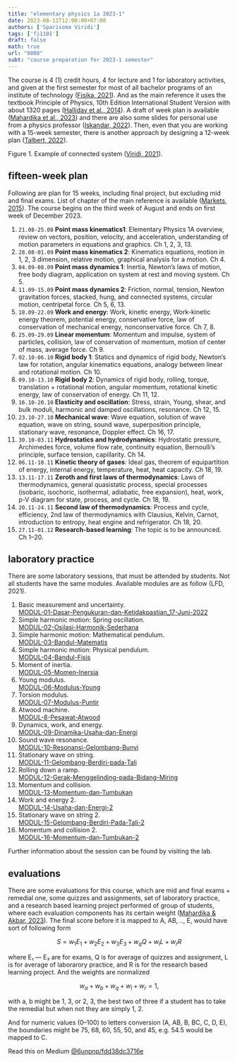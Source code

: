 ```yaml
---
title: "elementary physics 1a 2023-1"
date: 2023-08-11T12:00:00+07:00
authors: ['Sparisoma Viridi']
tags: ['fi1101']
draft: false
math: true
url: "0008"
subt: "course preparation for 2023-1 semester"
---
```

The course is 4 (1) credit hours, 4 for lecture and 1 for laboratory activities, and given at the first semester for most of all bachelor programs of an institute of technology ([Fisika, 2021](https://fi.itb.ac.id/kurikulum-dan-silabus-program-studi-sarjana-fisika/#:~:text=FI1101)). And as the main reference it uses the textbook Principle of Physics, 10th Edition International Student Version with about 1320 pages ([Halliday et al., 2014](https://www.wiley.com/en-ie/Principles+of+Physics%2C+10th+Edition+International+Student+Version-p-9781118413784)). A draft of week plan is available ([Mahardika et al., 2023](https://osf.io/guj9s)) and there are also some slides for personal use from a physics professor ([Iskandar, 2022](https://drive.google.com/drive/folders/1rT60qzkEOIakWDF1tT1ay_FVw-FhruAP)). Then, even that you are working with a 15-week semester, there is another approach by designing a 12-week plan ([Talbert, 2022](https://rtalbert.org/the-12-week-plan-for-building-courses/)).

Figure 1. Example of connected system ([Viridi, 2021](https://miro.medium.com/v2/resize:fit:1100/format:webp/1*W1jx6-M6FWy8-K6SCvMmVg.png)).


## fifteen-week plan
Following are plan for 15 weeks, including final project, but excluding mid and final exams. List of chapter of the main reference is available ([Markets, 2015](https://drive.google.com/file/d/1CxXlIynynKBhfuxm8fKq3oN2A0lqGI_x/view?usp=sharing)). The course begins on the third week of August and ends on first week of December 2023.

1. `21.08-25.08` **Point mass kinematics1**: Elementary Physics 1A overview, review on vectors, position, velocity, and acceleration, understanding of motion parameters in equations and graphics. Ch 1, 2, 3, 13.
2. `28.08-01.09` **Point mass kinematics 2**: Kinematics equations, motion in 1, 2, 3 dimension, relative motion, graphical analysis for a motion. Ch 4.
3. `04.09-08.09` **Point mass dynamics 1**: Inertia, Newton’s laws of motion, free body diagram, application on system at rest and moving system. Ch 5.
4. `11.09-15.09` **Point mass dynamics 2**: Friction, normal, tension, Newton gravitation forces, stacked, hung, and connected systems, circular motion, centripetal force. Ch 5, 6, 13.
5. `18.09-22.09` **Work and energy**: Work, kinetic energy, Work-kinetic energy theorem, potential energy, conservative force, law of conservation of mechanical energy, nonconservative force. Ch 7, 8.
6. `25.09-29.09` **Linear momentum**: Momentum and impulse, system of particles, collision, law of conservation of momentum, motion of center of mass, average force. Ch 9.
7. `02.10-06.10` **Rigid body 1**: Statics and dynamics of rigid body, Newton’s law for rotation, angular kinematics equations, analogy between linear and rotational motion. Ch 10.
8. `09.10-13.10` **Rigid body 2**: Dynamics of rigid body, rolling, torque, translation + rotational motion, angular momentum, rotational kinetic energy, law of conservation of energy. Ch 11, 12.
9. `16.10-20.10` **Elasticity and oscillation**: Stress, strain, Young, shear, and bulk moduli, harmonic and damped oscillations, resonance. Ch 12, 15.
10. `23.10-27.10` **Mechanical wave**: Wave equation, solution of wave equation, wave on string, sound wave, superposition principle, stationary wave, resonance, Doppler effect. Ch 16, 17.
11. `30.10-03.11` **Hydrostatics and hydrodynamics**: Hydrostatic pressure, Archimedes force, volume flow rate, continuity equation, Bernoulli’s principle, surface tension, capillarity. Ch 14.
12. `06.11-10.11` **Kinetic theory of gases**: Ideal gas, theorem of equipartition of energy, internal energy, temperature, heat, heat capacity. Ch 18, 19.
13. `13.11-17.11` **Zeroth and first laws of thermodynamics**: Laws of thermodynamics, general quasistatic process, special processes (isobaric, isochoric, isothermal, adiabatic, free expansion), heat, work, p-V diagram for state, process, and cycle. Ch 18, 19.
14. `20.11-24.11` **Second law of thermodynamics**: Process and cycle, efficiency, 2nd law of thermodynamics with Clausius, Kelvin, Carnot, introduction to entropy, heat engine and refrigerator. Ch 18, 20.
15. `27.11-01.12` **Research-based learning**: The topic is to be announced. Ch 1–20.


## laboratory practice
There are some laboratory sessions, that must be attended by students. Not all students have the same modules. Available modules are as follow (LFD, 2021).

1. Basic measurement and uncertainty. \
[MODUL-01-Dasar-Pengukuran-dan-Ketidakpastian_17-Juni-2022](https://lfd.itb.ac.id/wp-content/uploads/sites/278/2022/07/MODUL-01-Dasar-Pengukuran-dan-Ketidakpastian_17-Juni-2022.pdf)
2. Simple harmonic motion: Spring oscillation. \
[MODUL-02-Osilasi-Harmonik-Sederhana](https://lfd.itb.ac.id/wp-content/uploads/sites/278/2022/07/MODUL-02-Osilasi-Harmonik-Sederhana.pdf)
3. Simple harmonic motion: Mathematical pendulum. \
[MODUL-03-Bandul-Matematis](https://lfd.itb.ac.id/wp-content/uploads/sites/278/2022/07/MODUL-03-Bandul-Matematis.pdf)
4. Simple harmonic motion: Physical pendulum. \
[MODUL-04-Bandul-Fisis](https://lfd.itb.ac.id/wp-content/uploads/sites/278/2022/07/MODUL-04-Bandul-Fisis.pdf)
5. Moment of inertia. \
[MODUL-05-Momen-Inersia](https://lfd.itb.ac.id/wp-content/uploads/sites/278/2022/07/MODUL-05-Momen-Inersia.pdf)
6. Young modulus. \
[MODUL-06-Modulus-Young](https://lfd.itb.ac.id/wp-content/uploads/sites/278/2022/07/MODUL-06-Modulus-Young.pdf)
7. Torsion modulus. \
[MODUL-07-Modulus-Puntir](https://lfd.itb.ac.id/wp-content/uploads/sites/278/2022/07/MODUL-07-Modulus-Puntir.pdf)
8. Atwood machine. \
[MODUL-8-Pesawat-Atwood](https://lfd.itb.ac.id/wp-content/uploads/sites/278/2022/09/MODUL-8-Pesawat-Atwood.pdf)
9. Dynamics, work, and energy. \
[MODUL-09-Dinamika-Usaha-dan-Energi](https://lfd.itb.ac.id/wp-content/uploads/sites/278/2022/07/MODUL-09-Dinamika-Usaha-dan-Energi.pdf)
10. Sound wave resonance. \
[MODUL-10-Resonansi-Gelombang-Bunyi](https://lfd.itb.ac.id/wp-content/uploads/sites/278/2022/07/MODUL-10-Resonansi-Gelombang-Bunyi.pdf)
11. Stationary wave on string. \
[MODUL-11-Gelombang-Berdiri-pada-Tali](https://lfd.itb.ac.id/wp-content/uploads/sites/278/2022/07/MODUL-11-Gelombang-Berdiri-pada-Tali.pdf)
12. Rolling down a ramp. \
[MODUL-12-Gerak-Menggelinding-pada-Bidang-Miring](https://lfd.itb.ac.id/wp-content/uploads/sites/278/2022/07/MODUL-12-Gerak-Menggelinding-pada-Bidang-Miring.pdf)
13. Momentum and collision. \
[MODUL-13-Momentum-dan-Tumbukan](https://lfd.itb.ac.id/wp-content/uploads/sites/278/2022/07/MODUL-13-Momentum-dan-Tumbukan.pdf)
14. Work and energy 2. \
[MODUL-14-Usaha-dan-Energi-2](https://lfd.itb.ac.id/wp-content/uploads/sites/278/2022/07/MODUL-14-Usaha-dan-Energi-2.pdf)
15. Stationary wave on string 2. \
[MODUL-15-Gelombang-Berdiri-Pada-Tali-2](https://lfd.itb.ac.id/wp-content/uploads/sites/278/2022/07/MODUL-15-Gelombang-Berdiri-Pada-Tali-2.pdf)
16. Momentum and collision 2. \
[MODUL-16-Momentum-dan-Tumbukan-2](https://lfd.itb.ac.id/wp-content/uploads/sites/278/2022/07/MODUL-16-Momentum-dan-Tumbukan-2.pdf)

Further information about the session can be found by visiting the lab.


## evaluations
There are some evaluations for this course, which are mid and final exams + remedial one, some quizzes and assignments, set of laboratory practice, and a research based learning project performed of group of students, where each evaluation components has its certain weight ([Mahardika & Akbar, 2023](https://osf.io/km8gn)). The final score before it is mapped to A, AB, .., E, would have sort of following form

$$
S = w_1 E_1 + w_2 E_2 + w_3 E_3 + w_q Q + w_l L + w_r R
$$

where E₁ — E₃ are for exams, Q is for average of quizzes and assignment, L is for average of laborarory practice, and R is for the research based learning project. And the weights are normalized

$$
w_a + w_b + w_q + w_l + w_r = 1,
$$

with a, b might be 1, 3, or 2, 3, the best two of three if a student has to take the remedial but when not they are simply 1, 2.

And for numeric values (0–100) to letters conversion (A, AB, B, BC, C, D, E), the boundaries might be 75, 68, 60, 55, 50, and 45, e.g. 54.5 would be mapped to C.


Read this on Medium [@6unpnp/fdd38dc3716e](https://medium.com/@6unpnp/elementary-physics-1a-fdd38dc3716e)


